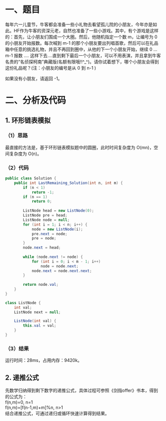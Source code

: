 # 一、题目
每年六一儿童节，牛客都会准备一些小礼物去看望孤儿院的小朋友，今年亦是如此。HF作为牛客的资深元老，自然也准备了一些小游戏。其中，有个游戏是这样的：首先，让小朋友们围成一个大圈。然后，他随机指定一个数 m，让编号为 0 的小朋友开始报数。每次喊到 m-1 的那个小朋友要出列唱首歌，然后可以在礼品箱中任意的挑选礼物，并且不再回到圈中，从他的下一个小朋友开始，继续 0 ... m-1 报数 .... 这样下去....直到剩下最后一个小朋友，可以不用表演，并且拿到牛客名贵的“名侦探柯南”典藏版(名额有限哦!!^_^)。请你试着想下，哪个小朋友会得到这份礼品呢？(注：小朋友的编号是从 0 到 n-1 )  
  
如果没有小朋友，请返回 -1。  
# 二、分析及代码
## 1. 环形链表模拟
### （1）思路
最直接的方法是，基于环形链表模拟题中的圆圈，此时时间复杂度为 O(mn)，空间复杂度为 O(n)。  
### （2）代码
```java
public class Solution {
    public int LastRemaining_Solution(int n, int m) {
        if (n < 1)
            return -1;
        if (n == 1)
            return 0;
        
        ListNode head = new ListNode(0);
        ListNode pre = head;
        ListNode node = null;
        for (int i = 1; i < n; i++) {
            node = new ListNode(i);
            pre.next = node;
            pre = node;
        }
        node.next = head;
        
        while (node.next != node) {
            for (int i = 0; i < m - 1; i++)
                node = node.next;
            node.next = node.next.next;
        }
        
        return node.val;
    }
}

class ListNode {
    int val;
    ListNode next = null;

    ListNode(int val) {
        this.val = val;
    }
}
```
### （3）结果
运行时间：28ms，占用内存：9420k。    
## 2. 递推公式
先数学归纳得到剩下数字的递推公式，具体过程可参照《剑指offer》书本，得到的公式为：  
f(n,m)=0, n=1  
f(n,m)=[f(n-1,m)+m]%n, n>1  
结合递推公式，可通过递归或循环快速计算得到结果。  
